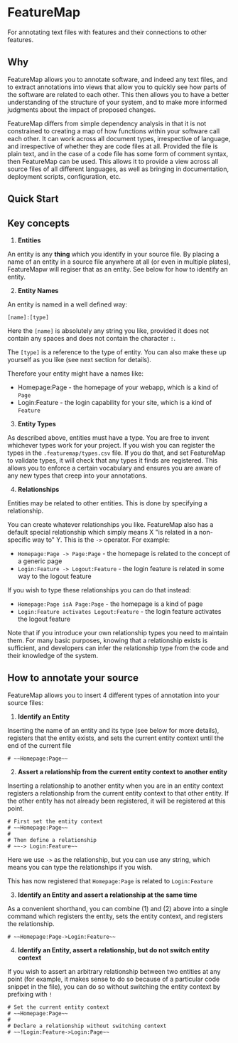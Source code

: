 # FeatureMap

For annotating text files with features and their connections to other features.

## Why

FeatureMap allows you to annotate software, and indeed any text files, and to extract
annotations into views that allow you to quickly see how parts of the software are
related to each other.  This then allows you to have a better understanding of the 
structure of your system, and to make more informed judgments about the impact of 
proposed changes.

FeatureMap differs from simple dependency analysis in that it is not constrained to 
creating a map of how functions within your software call each other.  It can work
across all document types, irrespective of language, and irrespective of whether they
are code files at all.  Provided the file is plain text, and in the case of a code file
has some form of comment syntax, then FeatureMap can be used.  This allows it to 
provide a view across all source files of all different languages, as well as bringing
in documentation, deployment scripts, configuration, etc.

## Quick Start



## Key concepts

1. **Entities**

An entity is any **thing** which you identify in your source file.  By placing a name of an
entity in a source file anywhere at all (or even in multiple plates), FeatureMapw will
regiser that as an entity.  See below for how to identify an entity.


2. **Entity Names**

An entity is named in a well defined way:

```
[name]:[type]
```

Here the `[name]` is absolutely any string you like, provided it does not contain any spaces and
does not contain the character `:`.

The `[type]` is a reference to the type of entity.  You can also make these up yourself as you
like (see next section for details).

Therefore your entity might have a names like:

* Homepage:Page - the homepage of your webapp, which is a kind of `Page`
* Login:Feature - the login capability for your site, which is a kind of `Feature`

3. **Entity Types**

As described above, entities must have a type.  You are free to invent whichever types 
work for your project.  If you wish you can register the types in the `.featuremap/types.csv`
file.  If you do that, and set FeatureMap to validate types, it will check that any
types it finds are registered.  This allows you to enforce a certain vocabulary and
ensures you are aware of any new types that creep into your annotations.

4. **Relationships**

Entities may be related to other entities.  This is done by specifying a relationship.

You can create whatever relationships you like.  FeatureMap also has a default special
relationship which simply means X "is related in a non-specific way to" Y.  This is the
`->` operator.  For example:

* `Homepage:Page -> Page:Page` - the homepage is related to the concept of a generic page
* `Login:Feature -> Logout:Feature` - the login feature is related in some way to the logout feature

If you wish to type these relationships you can do that instead:

* `Homepage:Page isA Page:Page` - the homepage is a kind of page
* `Login:Feature activates Logout:Feature` - the login feature activates the logout feature

Note that if you introduce your own relationship types you need to maintain them.  For many
basic purposes, knowing that a relationship exists is sufficient, and developers can infer
the relationship type from the code and their knowledge of the system.


## How to annotate your source

FeatureMap allows you to insert 4 different types of annotation into your source files:

1. **Identify an Entity**

Inserting the name of an entity and its type (see below for more details), registers
that the entity exists, and sets the current entity context until the end of the current
file

```
# ~~Homepage:Page~~
```

2. **Assert a relationship from the current entity context to another entity**

Inserting a relationship to another entity when you are in an entity context registers
a relationship from the current entity context to that other entity.  If the other entity
has not already been registered, it will be registered at this point.

```
# First set the entity context
# ~~Homepage:Page~~
#
# Then define a relationship
# ~~-> Login:Feature~~

```

Here we use `->` as the relationship, but you can use any string, which means you can type
the relationships if you wish.

This has now registered that `Homepage:Page` is related to `Login:Feature`

3. **Identify an Entity and assert a relationship at the same time**

As a convenient shorthand, you can combine (1) and (2) above into a single command which
registers the entity, sets the entity context, and registers the relationship.

```
# ~~Homepage:Page->Login:Feature~~
```

4. **Identify an Entity, assert a relationship, but do not switch entity context**

If you wish to assert an arbitrary relationship between two entities at any point (for example, it makes
sense to do so because of a particular code snippet in the file), you can do so without switching
the entity context by prefixing with `!`

```
# Set the current entity context
# ~~Homepage:Page~~
#
# Declare a relationship without switching context
# ~~!Login:Feature->Login:Page~~
```

